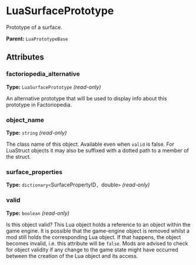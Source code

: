 # LuaSurfacePrototype

Prototype of a surface.

**Parent:** `LuaPrototypeBase`

## Attributes

### factoriopedia_alternative

**Type:** `LuaSurfacePrototype` _(read-only)_

An alternative prototype that will be used to display info about this prototype in Factoriopedia.

### object_name

**Type:** `string` _(read-only)_

The class name of this object. Available even when `valid` is false. For LuaStruct objects it may also be suffixed with a dotted path to a member of the struct.

### surface_properties

**Type:** `dictionary<`SurfacePropertyID`, `double`>` _(read-only)_



### valid

**Type:** `boolean` _(read-only)_

Is this object valid? This Lua object holds a reference to an object within the game engine. It is possible that the game-engine object is removed whilst a mod still holds the corresponding Lua object. If that happens, the object becomes invalid, i.e. this attribute will be `false`. Mods are advised to check for object validity if any change to the game state might have occurred between the creation of the Lua object and its access.

